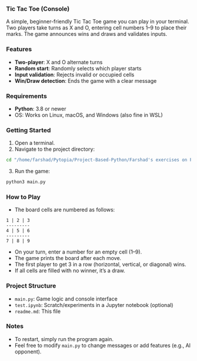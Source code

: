 ### Tic Tac Toe (Console)

A simple, beginner-friendly Tic Tac Toe game you can play in your terminal. Two players take turns as X and O, entering cell numbers 1–9 to place their marks. The game announces wins and draws and validates inputs.

### Features
- **Two-player**: X and O alternate turns
- **Random start**: Randomly selects which player starts
- **Input validation**: Rejects invalid or occupied cells
- **Win/Draw detection**: Ends the game with a clear message

### Requirements
- **Python**: 3.8 or newer
- OS: Works on Linux, macOS, and Windows (also fine in WSL)

### Getting Started
1. Open a terminal.
2. Navigate to the project directory:

```bash
cd "/home/farshad/Pytopia/Project-Based-Python/Farshad's exercises on Project-Based-Python/Tic Toc Toe"
```

3. Run the game:

```bash
python3 main.py
```

### How to Play
- The board cells are numbered as follows:

```
1 | 2 | 3
---------
4 | 5 | 6
---------
7 | 8 | 9
```

- On your turn, enter a number for an empty cell (1–9).
- The game prints the board after each move.
- The first player to get 3 in a row (horizontal, vertical, or diagonal) wins.
- If all cells are filled with no winner, it’s a draw.

### Project Structure
- `main.py`: Game logic and console interface
- `test.ipynb`: Scratch/experiments in a Jupyter notebook (optional)
- `readme.md`: This file

### Notes
- To restart, simply run the program again.
- Feel free to modify `main.py` to change messages or add features (e.g., AI opponent).


